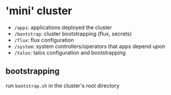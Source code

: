 # 'mini' cluster

- `/apps`: applications deployed the cluster
- `/bootstrap`: cluster bootstrapping (flux, secrets)
- `/flux`: flux configuration
- `/system`: system controllers/operators that apps depend upon
- `/talos`: talos configuration and bootstrapping

## bootstrapping

run `bootstrap.sh` in the cluster's root directory
